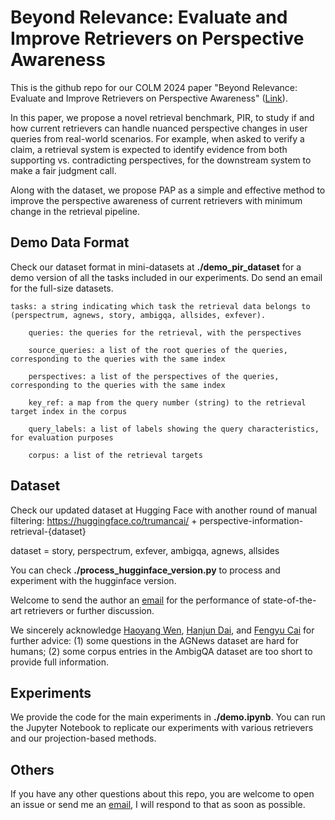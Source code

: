 # Beyond Relevance: Evaluate and Improve Retrievers on Perspective Awareness
This is the github repo for our COLM 2024 paper "Beyond Relevance: Evaluate and Improve Retrievers on Perspective Awareness" ([Link](https://openreview.net/forum?id=7VPKtz8CHN#discussion)).

In this paper, we  propose a novel retrieval benchmark, PIR, to study if and how current retrievers can handle nuanced perspective changes in user queries from real-world scenarios. For example, when asked to verify a claim, a retrieval system is expected to identify evidence from both supporting vs. contradicting perspectives, for the downstream system to make a fair judgment call.

Along with the dataset, we propose PAP as a simple and effective method to improve the perspective awareness of current retrievers with minimum change in the retrieval pipeline.

## Demo Data Format
Check our dataset format in mini-datasets at **./demo_pir_dataset** for a demo version of all the tasks included in our experiments. Do send an email for the full-size datasets.

    tasks: a string indicating which task the retrieval data belongs to (perspectrum, agnews, story, ambigqa, allsides, exfever). 
    
        queries: the queries for the retrieval, with the perspectives

        source_queries: a list of the root queries of the queries, corresponding to the queries with the same index

        perspectives: a list of the perspectives of the queries, corresponding to the queries with the same index

        key_ref: a map from the query number (string) to the retrieval target index in the corpus

        query_labels: a list of labels showing the query characteristics, for evaluation purposes

        corpus: a list of the retrieval targets
        

## Dataset
Check our updated dataset at Hugging Face with another round of manual filtering: https://huggingface.co/trumancai/ + perspective-information-retrieval-{dataset} 

dataset = story, perspectrum, exfever, ambigqa, agnews, allsides

You can check **./process_hugginface_version.py** to process and experiment with the hugginface version.

Welcome to send the author an [email](mailto:xinranz3@andrew.cmu.edu) for the performance of state-of-the-art retrievers or further discussion.

We sincerely acknowledge [Haoyang Wen](https://www.haoyangwen.com/), [Hanjun Dai](https://hanjun-dai.github.io/), and [Fengyu Cai](https://trumancfy.github.io/personal-site/) for further advice: (1) some questions in the AGNews dataset are hard for humans; (2) some corpus entries in the AmbigQA dataset are too short to provide full information. 

## Experiments

We provide the code for the main experiments in **./demo.ipynb**. You can run the Jupyter Notebook to replicate our experiments with various retrievers and our projection-based methods.

## Others
If you have any other questions about this repo, you are welcome to open an issue or send me an [email](mailto:xinranz3@andrew.cmu.edu), I will respond to that as soon as possible.
